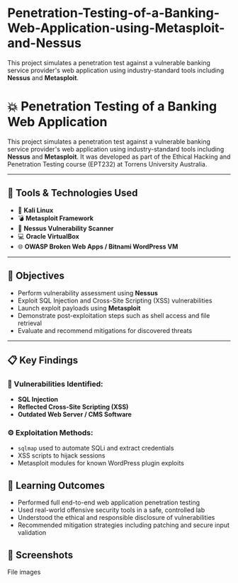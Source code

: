 # Penetration-Testing-of-a-Banking-Web-Application-using-Metasploit-and-Nessus
This project simulates a penetration test against a vulnerable banking service provider's web application using industry-standard tools including **Nessus** and **Metasploit**. 

# 💥 Penetration Testing of a Banking Web Application

This project simulates a penetration test against a vulnerable banking service provider's web application using industry-standard tools including **Nessus** and **Metasploit**. It was developed as part of the Ethical Hacking and Penetration Testing course (EPT232) at Torrens University Australia.

---

## 🧰 Tools & Technologies Used

- 🐍 **Kali Linux**  
- 💣 **Metasploit Framework**  
- 🔎 **Nessus Vulnerability Scanner**  
- 💻 **Oracle VirtualBox**  
- 🌐 **OWASP Broken Web Apps / Bitnami WordPress VM**  

---

## 📌 Objectives

- Perform vulnerability assessment using **Nessus**
- Exploit SQL Injection and Cross-Site Scripting (XSS) vulnerabilities
- Launch exploit payloads using **Metasploit**
- Demonstrate post-exploitation steps such as shell access and file retrieval
- Evaluate and recommend mitigations for discovered threats

---

## 📋 Key Findings

### 🐛 Vulnerabilities Identified:
- **SQL Injection**
- **Reflected Cross-Site Scripting (XSS)**
- **Outdated Web Server / CMS Software**

### ⚙️ Exploitation Methods:
- `sqlmap` used to automate SQLi and extract credentials  
- XSS scripts to hijack sessions  
- Metasploit modules for known WordPress plugin exploits

## 🔐 Learning Outcomes

- Performed full end-to-end web application penetration testing
- Used real-world offensive security tools in a safe, controlled lab
- Understood the ethical and responsible disclosure of vulnerabilities
- Recommended mitigation strategies including patching and secure input validation

## 📸 Screenshots

File images
